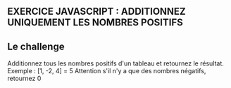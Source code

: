 ## EXERCICE JAVASCRIPT : ADDITIONNEZ UNIQUEMENT LES NOMBRES POSITIFS

## Le challenge

Additionnez tous les nombres positifs d'un tableau et retournez le résultat.
Exemple : [1, -2, 4] = 5
Attention s'il n'y a que des nombres négatifs, retournez 0

